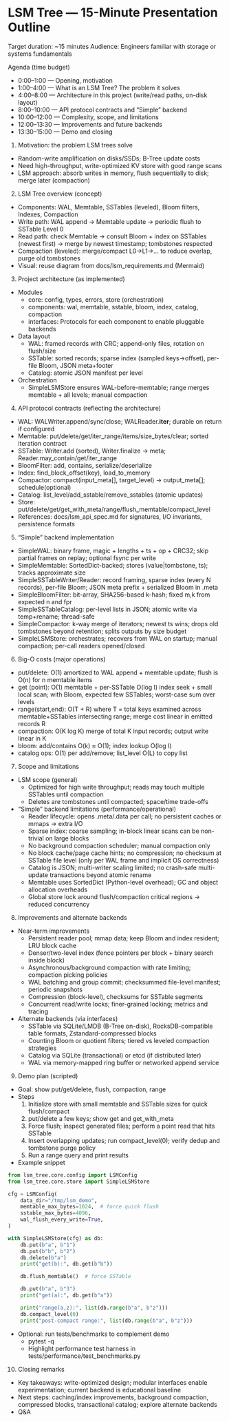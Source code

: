 # LSM Tree — 15-Minute Presentation Outline

Target duration: ~15 minutes
Audience: Engineers familiar with storage or systems fundamentals

Agenda (time budget)
- 0:00–1:00 — Opening, motivation
- 1:00–4:00 — What is an LSM Tree? The problem it solves
- 4:00–8:00 — Architecture in this project (write/read paths, on-disk layout)
- 8:00–10:00 — API protocol contracts and “Simple” backend
- 10:00–12:00 — Complexity, scope, and limitations
- 12:00–13:30 — Improvements and future backends
- 13:30–15:00 — Demo and closing

1) Motivation: the problem LSM trees solve
- Random-write amplification on disks/SSDs; B-Tree update costs
- Need high-throughput, write-optimized KV store with good range scans
- LSM approach: absorb writes in memory, flush sequentially to disk; merge later (compaction)

2) LSM Tree overview (concept)
- Components: WAL, Memtable, SSTables (leveled), Bloom filters, Indexes, Compaction
- Write path: WAL append → Memtable update → periodic flush to SSTable Level 0
- Read path: check Memtable → consult Bloom + index on SSTables (newest first) → merge by newest timestamp; tombstones respected
- Compaction (leveled): merge/compact L0→L1→… to reduce overlap, purge old tombstones
- Visual: reuse diagram from docs/lsm_requirements.md (Mermaid)

3) Project architecture (as implemented)
- Modules
  - core: config, types, errors, store (orchestration)
  - components: wal, memtable, sstable, bloom, index, catalog, compaction
  - interfaces: Protocols for each component to enable pluggable backends
- Data layout
  - WAL: framed records with CRC; append-only files, rotation on flush/size
  - SSTable: sorted records; sparse index (sampled keys→offset), per-file Bloom, JSON meta+footer
  - Catalog: atomic JSON manifest per level
- Orchestration
  - SimpleLSMStore ensures WAL-before-memtable; range merges memtable + all levels; manual compaction

4) API protocol contracts (reflecting the architecture)
- WAL: WALWriter.append/sync/close; WALReader.__iter__; durable on return if configured
- Memtable: put/delete/get/iter_range/items/size_bytes/clear; sorted iteration contract
- SSTable: Writer.add (sorted), Writer.finalize → meta; Reader.may_contain/get/iter_range
- BloomFilter: add, contains, serialize/deserialize
- Index: find_block_offset(key), load_to_memory
- Compactor: compact(input_meta[], target_level) → output_meta[]; schedule(optional)
- Catalog: list_level/add_sstable/remove_sstables (atomic updates)
- Store: put/delete/get/get_with_meta/range/flush_memtable/compact_level
- References: docs/lsm_api_spec.md for signatures, I/O invariants, persistence formats

5) “Simple” backend implementation
- SimpleWAL: binary frame, magic + lengths + ts + op + CRC32; skip partial frames on replay; optional fsync per write
- SimpleMemtable: SortedDict-backed; stores (value|tombstone, ts); tracks approximate size
- SimpleSSTableWriter/Reader: record framing, sparse index (every N records), per-file Bloom; JSON meta prefix + serialized Bloom in .meta
- SimpleBloomFilter: bit-array, SHA256-based k-hash; fixed m,k from expected n and fpr
- SimpleSSTableCatalog: per-level lists in JSON; atomic write via temp+rename; thread-safe
- SimpleCompactor: k-way merge of iterators; newest ts wins; drops old tombstones beyond retention; splits outputs by size budget
- SimpleLSMStore: orchestrates; recovers from WAL on startup; manual compaction; per-call readers opened/closed

6) Big-O costs (major operations)
- put/delete: O(1) amortized to WAL append + memtable update; flush is O(n) for n memtable items
- get (point): O(1) memtable + per-SSTable O(log I) index seek + small local scan; with Bloom, expected few SSTables; worst-case sum over levels
- range(start,end): O(T + R) where T = total keys examined across memtable+SSTables intersecting range; merge cost linear in emitted records R
- compaction: O(K log K) merge of total K input records; output write linear in K
- bloom: add/contains O(k) ≈ O(1); index lookup O(log I)
- catalog ops: O(1) per add/remove; list_level O(L) to copy list

7) Scope and limitations
- LSM scope (general)
  - Optimized for high write throughput; reads may touch multiple SSTables until compaction
  - Deletes are tombstones until compacted; space/time trade-offs
- “Simple” backend limitations (performance/operational)
  - Reader lifecycle: opens .meta/.data per call; no persistent caches or mmaps → extra I/O
  - Sparse index: coarse sampling; in-block linear scans can be non-trivial on large blocks
  - No background compaction scheduler; manual compaction only
  - No block cache/page cache hints; no compression; no checksum at SSTable file level (only per WAL frame and implicit OS correctness)
  - Catalog is JSON; multi-writer scaling limited; no crash-safe multi-update transactions beyond atomic rename
  - Memtable uses SortedDict (Python-level overhead); GC and object allocation overheads
  - Global store lock around flush/compaction critical regions → reduced concurrency

8) Improvements and alternate backends
- Near-term improvements
  - Persistent reader pool; mmap data; keep Bloom and index resident; LRU block cache
  - Denser/two-level index (fence pointers per block + binary search inside block)
  - Asynchronous/background compaction with rate limiting; compaction picking policies
  - WAL batching and group commit; checksummed file-level manifest; periodic snapshots
  - Compression (block-level), checksums for SSTable segments
  - Concurrent read/write locks; finer-grained locking; metrics and tracing
- Alternate backends (via interfaces)
  - SSTable via SQLite/LMDB (B-Tree on-disk), RocksDB-compatible table formats, Zstandard-compressed blocks
  - Counting Bloom or quotient filters; tiered vs leveled compaction strategies
  - Catalog via SQLite (transactional) or etcd (if distributed later)
  - WAL via memory-mapped ring buffer or networked append service

9) Demo plan (scripted)
- Goal: show put/get/delete, flush, compaction, range
- Steps
  1) Initialize store with small memtable and SSTable sizes for quick flush/compact
  2) put/delete a few keys; show get and get_with_meta
  3) Force flush; inspect generated files; perform a point read that hits SSTable
  4) Insert overlapping updates; run compact_level(0); verify dedup and tombstone purge policy
  5) Run a range query and print results
- Example snippet

```python path=null start=null
from lsm_tree.core.config import LSMConfig
from lsm_tree.core.store import SimpleLSMStore

cfg = LSMConfig(
    data_dir="/tmp/lsm_demo",
    memtable_max_bytes=1024,  # force quick flush
    sstable_max_bytes=4096,
    wal_flush_every_write=True,
)

with SimpleLSMStore(cfg) as db:
    db.put(b"a", b"1")
    db.put(b"b", b"2")
    db.delete(b"a")
    print("get(b):", db.get(b"b"))

    db.flush_memtable()  # force SSTable

    db.put(b"a", b"3")
    print("get(a):", db.get(b"a"))

    print("range(a,z):", list(db.range(b"a", b"z")))
    db.compact_level(0)
    print("post-compact range:", list(db.range(b"a", b"z")))
```

- Optional: run tests/benchmarks to complement demo
  - pytest -q
  - Highlight performance test harness in tests/performance/test_benchmarks.py

10) Closing remarks
- Key takeaways: write-optimized design; modular interfaces enable experimentation; current backend is educational baseline
- Next steps: caching/index improvements, background compaction, compressed blocks, transactional catalog; explore alternate backends
- Q&A
